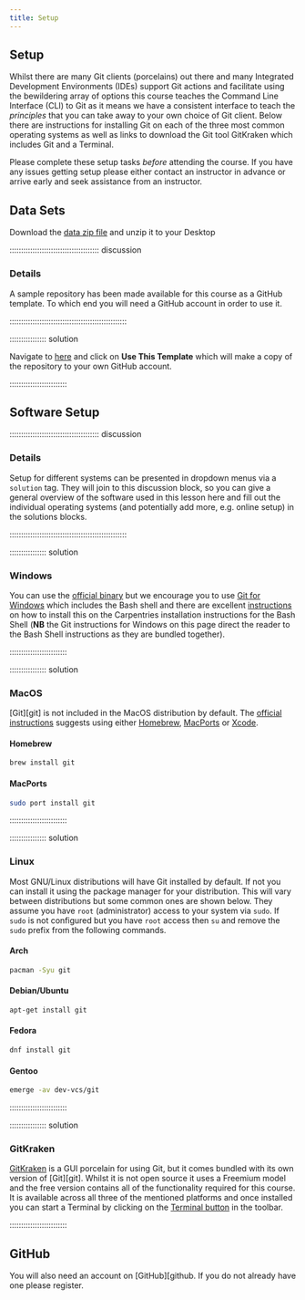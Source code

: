 ```yaml
---
title: Setup
---
```


## Setup

Whilst there are many Git clients (porcelains) out there and many Integrated Development Environments (IDEs) support Git
actions and facilitate using the bewildering array of options this course teaches the Command Line Interface (CLI) to
Git as it means we have a consistent interface to teach the _principles_ that you can take away to your own choice of
Git client. Below there are instructions for installing Git on each of the three most common operating systems as well
as links to download the Git tool GitKraken which includes Git and a Terminal.

Please complete these setup tasks _before_ attending the course. If you have any issues getting setup please either
contact an instructor in advance or arrive early and seek assistance from an instructor.

## Data Sets

<!--
FIXME: place any data you want learners to use in `episodes/data` and then use
       a relative link ( [data zip file](data/lesson-data.zip) ) to provide a
       link to it, replacing the example.com link.
-->
Download the [data zip file](https://example.com/FIXME) and unzip it to your Desktop

::::::::::::::::::::::::::::::::::::::: discussion

### Details

A sample repository has been made available for this course as a GitHub template. To which end you will need a GitHub
account in order to use it.

:::::::::::::::::::::::::::::::::::::::::::::::::::

:::::::::::::::: solution

Navigate to [here]() and click on **Use This Template** which will make a copy of the repository to your own GitHub
account.

:::::::::::::::::::::::::

## Software Setup

::::::::::::::::::::::::::::::::::::::: discussion

### Details

Setup for different systems can be presented in dropdown menus via a `solution`
tag. They will join to this discussion block, so you can give a general overview
of the software used in this lesson here and fill out the individual operating
systems (and potentially add more, e.g. online setup) in the solutions blocks.

:::::::::::::::::::::::::::::::::::::::::::::::::::

:::::::::::::::: solution

### Windows

You can use the [official binary][gitWin] but we encourage you to use [Git for Windows][git4windows] which includes the
Bash shell and there are excellent
[instructions](https://carpentries.github.io/workshop-template/install_instructions/#shell) on how to install this on
the Carpentries installation instructions for the Bash Shell (**NB** the Git instructions for Windows on this page
direct the reader to the Bash Shell instructions as they are bundled together).

:::::::::::::::::::::::::

:::::::::::::::: solution

### MacOS

[Git][git] is not included in the MacOS distribution by default. The [official instructions][gitMac] suggests using
either [Homebrew](https://brew.sh/), [MacPorts](https://www.macports.org/) or
[Xcode](https://developer.apple.com/xcode/).

#### Homebrew

``` bash
brew install git
```

#### MacPorts

``` bash
sudo port install git
```

:::::::::::::::::::::::::

:::::::::::::::: solution

### Linux

Most GNU/Linux distributions will have Git installed by default. If not you can install it using the package manager for
your distribution. This will vary between distributions but some common ones are shown below. They assume you have
`root` (administrator) access to your system via `sudo`. If `sudo` is not configured but you have `root` access then
`su` and remove the `sudo` prefix from the following commands.

#### Arch

``` bash
pacman -Syu git
```

#### Debian/Ubuntu

``` bash
apt-get install git
```

#### Fedora

``` bash
dnf install git
```

#### Gentoo

``` bash
emerge -av dev-vcs/git
```

:::::::::::::::::::::::::

:::::::::::::::: solution

### GitKraken

[GitKraken][gitkraken] is a GUI porcelain for using Git, but it comes bundled with its own version of [Git][git]. Whilst
it is not open source it uses a Freemium model and the free version contains all of the functionality required for this
course. It is available across all three of the mentioned platforms and once installed you can start a Terminal by
clicking on the [Terminal button](https://help.gitkraken.com/gitkraken-client/terminal/) in the toolbar.

:::::::::::::::::::::::::

## GitHub

You will also need an account on [GitHub][github. If you do not already have one please register.

[gitkraken]: https://www.gitkraken.com/
[gitMac]: https://git-scm.com/download/mac
[gitWin]: https://git-scm.com/download/win
[git4windows]: https://carpentries.github.io/workshop-template/install_instructions/#shell
